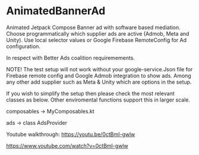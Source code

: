 # AnimatedBannerAd
Animated Jetpack Compose Banner ad with software based mediation. Choose programmatically which supplier ads are active (Admob, Meta and Unity). Use local selector values or Google Firebase RemoteConfig for Ad configuration.

In respect with Better Ads coalition requiremements.

NOTE! The test setup will not work without your google-service.Json file for Firebase remote config and Google Admob integration to show ads. Among any other add supplier such as Meta & Unity which are options in the setup.

If you wish to simplify the setup then please check the most relevant classes as below. Other enviromental functions support this in larger scale.

composables -> MyComposables.kt

ads -> class AdsProvider

Youtube walkthrough: https://youtu.be/0ctBmI-gwlw

https://www.youtube.com/watch?v=0ctBmI-gwlw
